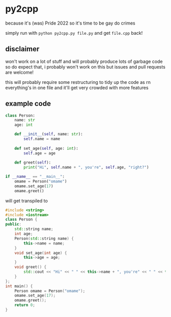# py2cpp
because it's (was) Pride 2022 so it's time to be gay do crimes

simply run with `python py2cpp.py file.py` and get `file.cpp` back!

## disclaimer
won't work on a lot of stuff and will probably produce lots of garbage code so do expect that, i probably won't work on this but issues and pull requests are welcome!

this will probably require some restructuring to tidy up the code as rn everything's in one file and it'll get very crowded with more features

## example code
```py
class Person:
    name: str
    age: int

    def __init__(self, name: str):
        self.name = name
    
    def set_age(self, age: int):
        self.age = age
    
    def greet(self):
        print("Hi", self.name + ", you're", self.age, "right?")

if __name__ == "__main__":
    omame = Person("omame")
    omame.set_age(17)
    omame.greet()
```
will get transpiled to
```cpp
#include <string>
#include <iostream>
class Person {
public:
    std::string name;
    int age;
    Person(std::string name) {
        this->name = name;
    }
    void set_age(int age) {
        this->age = age;
    }
    void greet() {
        std::cout << "Hi" << " " << this->name + ", you're" << " " << this->age << " " << "right?" << "\n";
    }
};
int main() {
    Person omame = Person("omame");
    omame.set_age(17);
    omame.greet();
    return 0;
}
```
